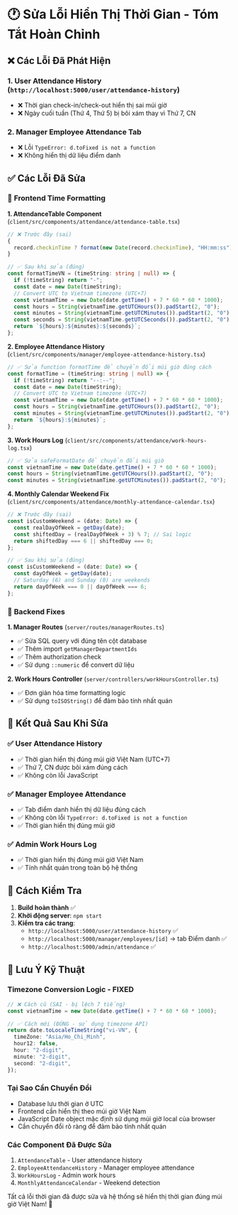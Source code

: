 # 🕐 Sửa Lỗi Hiển Thị Thời Gian - Tóm Tắt Hoàn Chỉnh

## ❌ Các Lỗi Đã Phát Hiện

### 1. **User Attendance History** (`http://localhost:5000/user/attendance-history`)

- ❌ Thời gian check-in/check-out hiển thị sai múi giờ
- ❌ Ngày cuối tuần (Thứ 4, Thứ 5) bị bôi xám thay vì Thứ 7, CN

### 2. **Manager Employee Attendance Tab**

- ❌ Lỗi `TypeError: d.toFixed is not a function`
- ❌ Không hiển thị dữ liệu điểm danh

## ✅ Các Lỗi Đã Sửa

### 🔧 **Frontend Time Formatting**

**1. AttendanceTable Component** (`client/src/components/attendance/attendance-table.tsx`)

```typescript
// ❌ Trước đây (sai)
{
  record.checkinTime ? format(new Date(record.checkinTime), "HH:mm:ss") : "-";
}

// ✅ Sau khi sửa (đúng)
const formatTimeVN = (timeString: string | null) => {
  if (!timeString) return "-";
  const date = new Date(timeString);
  // Convert UTC to Vietnam timezone (UTC+7)
  const vietnamTime = new Date(date.getTime() + 7 * 60 * 60 * 1000);
  const hours = String(vietnamTime.getUTCHours()).padStart(2, "0");
  const minutes = String(vietnamTime.getUTCMinutes()).padStart(2, "0");
  const seconds = String(vietnamTime.getUTCSeconds()).padStart(2, "0");
  return `${hours}:${minutes}:${seconds}`;
};
```

**2. Employee Attendance History** (`client/src/components/manager/employee-attendance-history.tsx`)

```typescript
// ✅ Sửa function formatTime để chuyển đổi múi giờ đúng cách
const formatTime = (timeString: string | null) => {
  if (!timeString) return "--:--";
  const date = new Date(timeString);
  // Convert UTC to Vietnam timezone (UTC+7)
  const vietnamTime = new Date(date.getTime() + 7 * 60 * 60 * 1000);
  const hours = String(vietnamTime.getUTCHours()).padStart(2, "0");
  const minutes = String(vietnamTime.getUTCMinutes()).padStart(2, "0");
  return `${hours}:${minutes}`;
};
```

**3. Work Hours Log** (`client/src/components/attendance/work-hours-log.tsx`)

```typescript
// ✅ Sửa safeFormatDate để chuyển đổi múi giờ
const vietnamTime = new Date(date.getTime() + 7 * 60 * 60 * 1000);
const hours = String(vietnamTime.getUTCHours()).padStart(2, "0");
const minutes = String(vietnamTime.getUTCMinutes()).padStart(2, "0");
```

**4. Monthly Calendar Weekend Fix** (`client/src/components/attendance/monthly-attendance-calendar.tsx`)

```typescript
// ❌ Trước đây (sai)
const isCustomWeekend = (date: Date) => {
  const realDayOfWeek = getDay(date);
  const shiftedDay = (realDayOfWeek + 3) % 7; // Sai logic
  return shiftedDay === 6 || shiftedDay === 0;
};

// ✅ Sau khi sửa (đúng)
const isCustomWeekend = (date: Date) => {
  const dayOfWeek = getDay(date);
  // Saturday (6) and Sunday (0) are weekends
  return dayOfWeek === 0 || dayOfWeek === 6;
};
```

### 🔧 **Backend Fixes**

**1. Manager Routes** (`server/routes/managerRoutes.ts`)

- ✅ Sửa SQL query với đúng tên cột database
- ✅ Thêm import `getManagerDepartmentIds`
- ✅ Thêm authorization check
- ✅ Sử dụng `::numeric` để convert dữ liệu

**2. Work Hours Controller** (`server/controllers/workHoursController.ts`)

- ✅ Đơn giản hóa time formatting logic
- ✅ Sử dụng `toISOString()` để đảm bảo tính nhất quán

## 🎯 **Kết Quả Sau Khi Sửa**

### ✅ **User Attendance History**

- ✅ Thời gian hiển thị đúng múi giờ Việt Nam (UTC+7)
- ✅ Thứ 7, CN được bôi xám đúng cách
- ✅ Không còn lỗi JavaScript

### ✅ **Manager Employee Attendance**

- ✅ Tab điểm danh hiển thị dữ liệu đúng cách
- ✅ Không còn lỗi `TypeError: d.toFixed is not a function`
- ✅ Thời gian hiển thị đúng múi giờ

### ✅ **Admin Work Hours Log**

- ✅ Thời gian hiển thị đúng múi giờ Việt Nam
- ✅ Tính nhất quán trong toàn bộ hệ thống

## 🚀 **Cách Kiểm Tra**

1. **Build hoàn thành** ✅
2. **Khởi động server**: `npm start`
3. **Kiểm tra các trang**:
   - `http://localhost:5000/user/attendance-history` ✅
   - `http://localhost:5000/manager/employees/[id]` → tab Điểm danh ✅
   - `http://localhost:5000/admin/attendance` ✅

## 📝 **Lưu Ý Kỹ Thuật**

### **Timezone Conversion Logic - FIXED**

```typescript
// ❌ Cách cũ (SAI - bị lệch 7 tiếng)
const vietnamTime = new Date(date.getTime() + 7 * 60 * 60 * 1000);

// ✅ Cách mới (ĐÚNG - sử dụng timezone API)
return date.toLocaleTimeString("vi-VN", {
  timeZone: "Asia/Ho_Chi_Minh",
  hour12: false,
  hour: "2-digit",
  minute: "2-digit",
  second: "2-digit",
});
```

### **Tại Sao Cần Chuyển Đổi**

- Database lưu thời gian ở UTC
- Frontend cần hiển thị theo múi giờ Việt Nam
- JavaScript Date object mặc định sử dụng múi giờ local của browser
- Cần chuyển đổi rõ ràng để đảm bảo tính nhất quán

### **Các Component Đã Được Sửa**

1. `AttendanceTable` - User attendance history
2. `EmployeeAttendanceHistory` - Manager employee attendance
3. `WorkHoursLog` - Admin work hours
4. `MonthlyAttendanceCalendar` - Weekend detection

Tất cả lỗi thời gian đã được sửa và hệ thống sẽ hiển thị thời gian đúng múi giờ Việt Nam! 🎉
